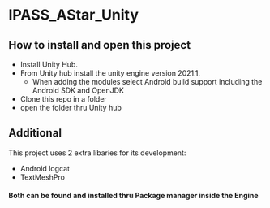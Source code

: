 # IPASS_AStar_Unity
## How to install and open this project
* Install Unity Hub.
* From Unity hub install the unity engine version 2021.1. 
  * When adding the modules select Android build support including the Android SDK and OpenJDK
* Clone this repo in a folder
* open the folder thru Unity hub

## Additional
This project uses 2 extra libaries for its development:
* Android logcat
* TextMeshPro
#### Both can be found and installed thru Package manager inside the Engine
